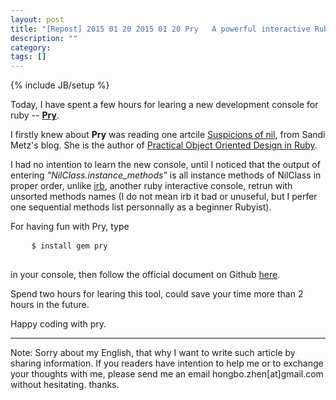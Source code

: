 ```yaml
---
layout: post
title: "[Repost] 2015 01 20 2015 01 20 Pry   A powerful interactive Ruby console"
description: ""
category:
tags: []
---
```

{% include JB/setup %}

<p>
  Today, I have spent a few hours for learing a new development console for ruby -- <a href="https://github.com/pry/pry"><b>Pry</b></a>.
</p>

<p>
  I firstly knew about <b>Pry</b> was reading one artcile <a href="http://www.sandimetz.com/blog/2014/12/19/suspicions-of-nil">Suspicions of nil</a>, from Sandi Metz's blog. She is the author of <a href="http://www.amazon.com/Practical-Object-Oriented-Design-Ruby-Addison-Wesley/dp/0321721330/ref=tmm_pap_title_0">Practical Object Oriented Design in Ruby</a>.
</p>

<p>
  I had no intention to learn the new console, until I noticed that the output of entering <i>"NilClass.instance_methods"</i> is all instance methods of NilClass in proper order, unlike <a href="http://en.wikipedia.org/wiki/Interactive_Ruby_Shell">irb</a>, another ruby interactive console, retrun with unsorted methods names (I do not mean irb it bad or unuseful, but I perfer one sequential methods list personnally as a beginner Rubyist).
</p>

<p>
  For having fun with Pry, type
  <pre>
    <code>$ install gem pry</code>
  </pre>
  in your console, then follow the official document on Github <a href="https://github.com/pry/pry/wiki">here</a>.
</p>

<p>
  Spend two hours for learing this tool, could save your time more than 2 hours in the future.
</p>

<p>
  Happy coding with pry.
</p>

<hr/>
<p>
  Note: Sorry about my English, that why I want to write such article by sharing information. If you readers have intention to help me or to exchange your thoughts with me, please send me an email hongbo.zhen[at]gmail.com without hesitating. thanks.
</p>
